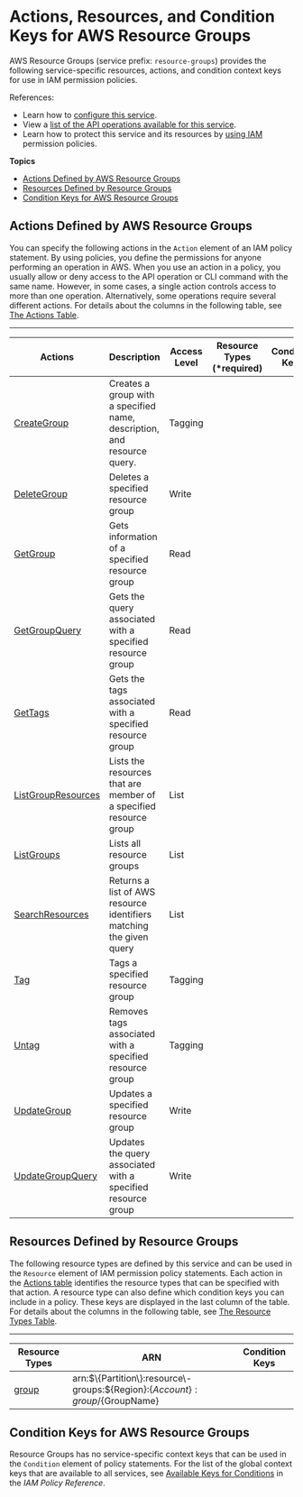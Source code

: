 # Actions, Resources, and Condition Keys for AWS Resource Groups<a name="list_awsresourcegroups"></a>

AWS Resource Groups \(service prefix: `resource-groups`\) provides the following service\-specific resources, actions, and condition context keys for use in IAM permission policies\.

References:
+ Learn how to [configure this service](http://docs.aws.amazon.com/ARG/latest/userguide/)\.
+ View a [list of the API operations available for this service](http://docs.aws.amazon.com/ARG/latest/APIReference/)\.
+ Learn how to protect this service and its resources by [using IAM](http://docs.aws.amazon.com/ARG/latest/userguide/workingsecurity.html) permission policies\.

**Topics**
+ [Actions Defined by AWS Resource Groups](#awsresourcegroups-actions-as-permissions)
+ [Resources Defined by Resource Groups](#awsresourcegroups-resources-for-iam-policies)
+ [Condition Keys for AWS Resource Groups](#awsresourcegroups-policy-keys)

## Actions Defined by AWS Resource Groups<a name="awsresourcegroups-actions-as-permissions"></a>

You can specify the following actions in the `Action` element of an IAM policy statement\. By using policies, you define the permissions for anyone performing an operation in AWS\. When you use an action in a policy, you usually allow or deny access to the API operation or CLI command with the same name\. However, in some cases, a single action controls access to more than one operation\. Alternatively, some operations require several different actions\. For details about the columns in the following table, see [The Actions Table](reference_policies_actions-resources-contextkeys.md#actions_table)\.


****  

| Actions | Description | Access Level | Resource Types \(\*required\) | Condition Keys | Dependent Actions | 
| --- | --- | --- | --- | --- | --- | 
|   [ CreateGroup ](http://docs.aws.amazon.com/ARG/latest/APIReference/API_CreateGroup.html)  | Creates a group with a specified name, description, and resource query\. | Tagging |  |  |  | 
|   [ DeleteGroup ](http://docs.aws.amazon.com/ARG/latest/APIReference/API_DeleteGroup.html)  | Deletes a specified resource group | Write |  |  |  | 
|   [ GetGroup ](http://docs.aws.amazon.com/ARG/latest/APIReference/API_GetGroup.html)  | Gets information of a specified resource group | Read |  |  |  | 
|   [ GetGroupQuery ](http://docs.aws.amazon.com/ARG/latest/APIReference/API_GetGroupQuery.html)  | Gets the query associated with a specified resource group | Read |  |  |  | 
|   [ GetTags ](http://docs.aws.amazon.com/ARG/latest/APIReference/API_GetTags.html)  | Gets the tags associated with a specified resource group | Read |  |  |  | 
|   [ ListGroupResources ](http://docs.aws.amazon.com/ARG/latest/APIReference/API_ListGroupResources.html)  | Lists the resources that are member of a specified resource group | List |  |  |  | 
|   [ ListGroups ](http://docs.aws.amazon.com/ARG/latest/APIReference/API_ListGroups.html)  | Lists all resource groups | List |  |  |  | 
|   [ SearchResources ](http://docs.aws.amazon.com/ARG/latest/APIReference/API_SearchResources.html)  | Returns a list of AWS resource identifiers matching the given query | List |  |  |  | 
|   [ Tag ](http://docs.aws.amazon.com/ARG/latest/APIReference/API_Tag.html)  | Tags a specified resource group | Tagging |  |  |  | 
|   [ Untag ](http://docs.aws.amazon.com/ARG/latest/APIReference/API_Untag.html)  | Removes tags associated with a specified resource group | Tagging |  |  |  | 
|   [ UpdateGroup ](http://docs.aws.amazon.com/ARG/latest/APIReference/API_UpdateGroup.html)  | Updates a specified resource group | Write |  |  |  | 
|   [ UpdateGroupQuery ](http://docs.aws.amazon.com/ARG/latest/APIReference/API_UpdateGroupQuery.html)  | Updates the query associated with a specified resource group | Write |  |  |  | 

## Resources Defined by Resource Groups<a name="awsresourcegroups-resources-for-iam-policies"></a>

The following resource types are defined by this service and can be used in the `Resource` element of IAM permission policy statements\. Each action in the [Actions table](#awsresourcegroups-actions-as-permissions) identifies the resource types that can be specified with that action\. A resource type can also define which condition keys you can include in a policy\. These keys are displayed in the last column of the table\. For details about the columns in the following table, see [The Resource Types Table](reference_policies_actions-resources-contextkeys.md#resources_table)\.


****  

| Resource Types | ARN | Condition Keys | 
| --- | --- | --- | 
|   [ group ](http://docs.aws.amazon.com/ARG/latest/userguide/welcome.html)  |  arn:$\{Partition\}:resource\-groups:$\{Region\}:$\{Account\}:group/$\{GroupName\}  |  | 

## Condition Keys for AWS Resource Groups<a name="awsresourcegroups-policy-keys"></a>

Resource Groups has no service\-specific context keys that can be used in the `Condition` element of policy statements\. For the list of the global context keys that are available to all services, see [Available Keys for Conditions](reference_policies_condition-keys.html#AvailableKeys) in the *IAM Policy Reference*\.